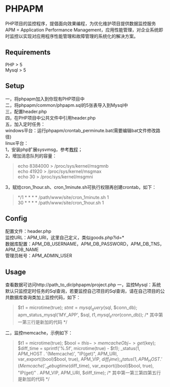PHPAPM
======
PHP项目的监控程序，提倡面向效果编程，为优化维护项目提供数据监控服务  
APM = Application Performance Management，应用性能管理，对企业系统即时监控以实现对应用程序性能管理和故障管理的系统化的解决方案。
## Requirements
PHP > 5<br />
Mysql > 5<br />
## Setup
一，将phpapm加入到你现有PHP项目中<br />
二，将phpapm/common/phpapm.sql的5张表导入到Mysql中<br />
三，配置header.php<br />
四，在PHP项目中公共文件中引用header.php<br />
五，加入定时任务：<br />
windows平台：运行phpapm/crontab_perminute.bat(需要编辑bat文件修改路径)<br />
linux平台：<br />
1，安装php扩展sysvmsg，参考[教程](http://www.banghui.org/2527.html)；<br />
2，增加消息队列的容量：<br />
> echo 8384000 > /proc/sys/kernel/msgmnb<br />
> echo 41920 > /proc/sys/kernel/msgmax<br />
> echo 30 > /proc/sys/kernel/msgmni<br />

3，赋给cron_1hour.sh、cron_1minute.sh可执行权限再创建crontab，如下：<br />
> */1 * * * * /path/www/site/cron_1minute.sh 1<br />
> 30  * * * * /path/www/site/cron_1hour.sh 1<br />

## Config
配置文件：header.php<br />
监控URL：APM_URI，这里自己定义，类似goods.php?id=*<br />
数据库配置：APM_DB_USERNAME，APM_DB_PASSWORD，APM_DB_TNS，APM_DB_NAME<br />
管理员帐号：APM_ADMIN_USER<br />

## Usage
查看数据可访问http://path_to_dir/phpapm/project.php
一，监控Mysql：系统默认只监控定时任务的Sql查询，若要监控自己项目的Sql查询，请在自己项目的公共数据库查询类加上监控代码，如下：
> $t1 = microtime(true);
> $stmt = mysql_query($sql, $conn_db);
> apm_status_mysql('MY_APP', $sql, $t1, mysql_error($conn_db));
> /* 其中第一第三行是新加的代码 */

二，监控memcache，示例如下：
> $t1 = microtime(true);
> $bool = $this->memcacheObj->get($key);
> $diff_time = sprintf('%.5f', microtime(true) - $t1);
> _status(1, APM_HOST . '(Memcache)', "IP(get)", APM_URI, var_export((bool)$bool, true), APM_VIP, $diff_time);
> _status(1, APM_HOST . '(Memcache)', _debugtime($diff_time), var_export((bool)$bool, true), "IP(get)" . APM_VIP, APM_URI, $diff_time);
> /* 其中第一第三第四第五行是新加的代码 */

